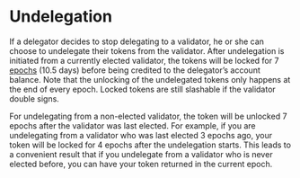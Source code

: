 # Undelegation

If a delegator decides to stop delegating to a validator, he or she can choose to undelegate their tokens from the validator. After undelegation is initiated from a currently elected validator, the tokens will be locked for 7 [epochs](https://docs.harmony.one/home/validators/definitions/epoch-transition) \(10.5 days\) before being credited to the delegator’s account balance. Note that the unlocking of the undelegated tokens only happens at the end of every epoch. Locked tokens are still slashable if the validator double signs.

For undelegating from a non-elected validator, the token will be unlocked 7 epochs after the validator was last elected. For example, if you are undelegating from a validator who was last elected 3 epochs ago, your token will be locked for 4 epochs after the undelegation starts. This leads to a convenient result that if you undelegate from a validator who is never elected before, you can have your token returned in the current epoch.

